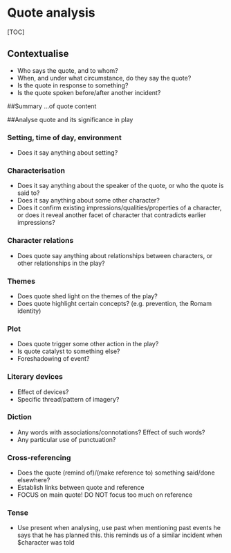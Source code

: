 <meta name="viewport" content="width=device-width, initial-scale=1"><style>body {width: 90%}</style>

# Quote analysis

[TOC]

## Contextualise
* Who says the quote, and to whom?
* When, and under what circumstance, do they say the quote?
* Is the quote in response to something?
* Is the quote spoken before/after another incident?

##Summary
...of quote content

##Analyse quote and its significance in play

### Setting, time of day, environment
* Does it say anything about setting?

### Characterisation
* Does it say anything about the speaker of the quote, or who the quote is said to?
* Does it say anything about some other character?
* Does it confirm existing impressions/qualities/properties of a character, or does it reveal another facet of character that contradicts earlier impressions?



### Character relations
* Does quote say anything about relationships between characters, or other relationships in the play?

### Themes
* Does quote shed light on the themes of the play?
* Does quote highlight certain concepts? (e.g. prevention, the Romam identity)

### Plot
* Does quote trigger some other action in the play?
* Is quote catalyst to something else?
* Foreshadowing of event?

### Literary devices
* Effect of devices?
* Specific thread/pattern of imagery?

### Diction
* Any words with associations/connotations? Effect of such words?
* Any particular use of punctuation?

### Cross-referencing
* Does the quote (remind of)/(make reference to) something said/done elsewhere?
* Establish links between quote and reference
* FOCUS on main quote! DO NOT focus too much on reference

### Tense
* Use present when analysing, use past when mentioning past events
he says that he has planned this. this reminds us of a similar incident when $character was told